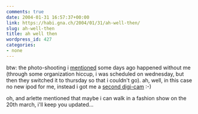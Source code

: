 ```yaml
---
comments: true
date: 2004-01-31 16:57:37+00:00
link: https://habi.gna.ch/2004/01/31/ah-well-then/
slug: ah-well-then
title: ah well then
wordpress_id: 427
categories:
- none
---
```


btw: the photo-shooting i [mentioned](https://habi.gna.ch/blog/archives/000194.html) some days ago happened without me (through some organization hiccup, i was scheduled on wednesday, but then they switched it to thursday so that i couldn't go).
ah, well, in this case no new ipod for me, instead  i got me a [second digi-cam](http://www.ricardo.ch/cgi-bin/auk?cmd=viewlot;lotid=308521947;) :-)

oh, and arlette mentioned that maybe i can walk in a fashion show on the 20th march, i'll keep you updated...
